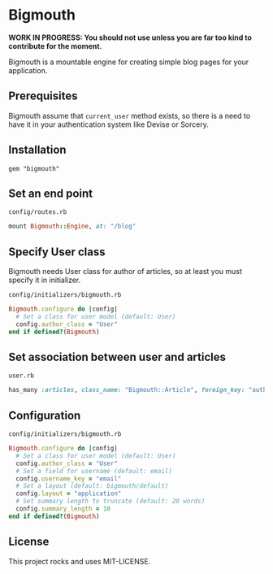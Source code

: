 # Bigmouth

**WORK IN PROGRESS: You should not use unless you are far too kind to contribute for the moment.**

Bigmouth is a mountable engine for creating simple blog pages for your application. 

## Prerequisites

Bigmouth assume that `current_user` method exists, so there is a need to have it in your authentication system like Devise or Sorcery.

## Installation

```text
gem "bigmouth"
```

## Set an end point

`config/routes.rb`

```ruby
mount Bigmouth::Engine, at: "/blog"
```

## Specify User class

Bigmouth needs User class for author of articles, so at least you must specify it in initializer.

`config/initializers/bigmouth.rb`

```ruby
Bigmouth.configure do |config|
  # Set a class for user model (default: User)
  config.author_class = "User"
end if defined?(Bigmouth)

```

## Set association between user and articles

`user.rb`

```ruby
has_many :articles, class_name: "Bigmouth::Article", foreign_key: "author_id"
```

## Configuration

`config/initializers/bigmouth.rb`

```ruby
Bigmouth.configure do |config|
  # Set a class for user model (default: User)
  config.author_class = "User"
  # Set a field for username (default: email)
  config.username_key = "email"
  # Set a layout (default: bigmouth/default)
  config.layout = "application"
  # Set summary length to truncate (default: 20 words)
  config.summary_length = 10
end if defined?(Bigmouth)
```

## License

This project rocks and uses MIT-LICENSE.

